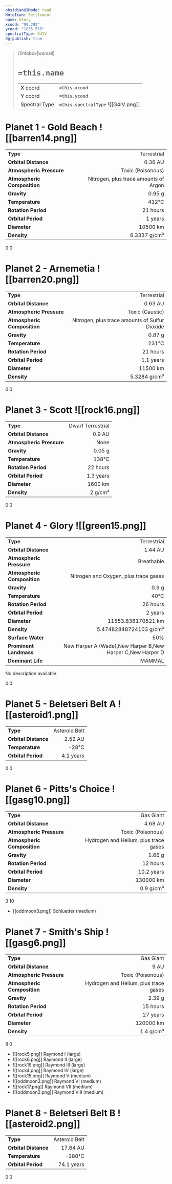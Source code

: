 ```yaml
---
obsidianUIMode: read
NoteIcon: Settlement
name: Glory
xcood: "99.292"
ycood: "1835.555"
spectralType: G4IV
dg-publish: true
---
```

> [!infobox|wsmall]
> # `=this.name`
> | | |
> | - | - |
> | X coord | `=this.xcood` |
> | Y coord| `=this.ycood` |
> | Spectral Type | `=this.spectralType` ![[G4IV.png]] |

# Planet 1 - Gold Beach ![[barren14.png]]
|                             |                           |
| --------------------------- | -------------------------:|
| **Type**                    |             Terrestrial |
| **Orbital Distance**        |   0.36 AU |
| **Atmospheric Pressure**    |       Toxic (Poisonous) |
| **Atmospheric Composition** |      Nitrogen, plus trace amounts of Argon |
| **Gravity**                 |        0.95 g |
| **Temperature**             |    412°C |
| **Rotation Period**         |  21 hours |
| **Orbital Period** | 1 years |
| **Diameter**                |      10500 km | 
| **Density**                 |    6.3337 g/cm³ |



0
0



# Planet 2 - Arnemetia ![[barren20.png]]
|                             |                           |
| --------------------------- | -------------------------:|
| **Type**                    |             Terrestrial |
| **Orbital Distance**        |   0.63 AU |
| **Atmospheric Pressure**    |       Toxic (Caustic) |
| **Atmospheric Composition** |      Nitrogen, plus trace amounts of Sulfur Dioxide |
| **Gravity**                 |        0.87 g |
| **Temperature**             |    231°C |
| **Rotation Period**         |  21 hours |
| **Orbital Period** | 1.1 years |
| **Diameter**                |      11500 km | 
| **Density**                 |    5.3284 g/cm³ |



0
0



# Planet 3 - Scott ![[rock16.png]]
|                             |                           |
| --------------------------- | -------------------------:|
| **Type**                    |             Dwarf Terrestrial |
| **Orbital Distance**        |   0.9 AU |
| **Atmospheric Pressure**    |       None |
| **Gravity**                 |        0.05 g |
| **Temperature**             |    138°C |
| **Rotation Period**         |  22 hours |
| **Orbital Period** | 1.3 years |
| **Diameter**                |      1600 km | 
| **Density**                 |    2 g/cm³ |



0
0



# Planet 4 - Glory ![[green15.png]]
|                             |                           |
| --------------------------- | -------------------------:|
| **Type**                    |             Terrestrial |
| **Orbital Distance**        |   1.44 AU |
| **Atmospheric Pressure**    |       Breathable |
| **Atmospheric Composition** |      Nitrogen and Oxygen, plus trace gases |
| **Gravity**                 |        0.9 g |
| **Temperature**             |    40°C |
| **Rotation Period**         |  26 hours |
| **Orbital Period** | 2 years |
| **Diameter**                |      11553.838170521 km | 
| **Density**                 |    5.47482848724103 g/cm³ |
| **Surface Water**           |           50% | 
| **Prominent Landmass**      |         New Harper A (Wade),New Harper B,New Harper C,New Harper D | 
| **Dominant Life**           |         MAMMAL |

No description available.

0
0



# Planet 5 - Beletseri Belt A ![[asteroid1.png]]
|                             |                           |
| --------------------------- | -------------------------:|
| **Type**                    |             Asteroid Belt |
| **Orbital Distance**        |   2.52 AU |
| **Temperature**             |    -28°C |
| **Orbital Period** | 4.1 years |



0
0



# Planet 6 - Pitts's Choice ![[gasg10.png]]
|                             |                           |
| --------------------------- | -------------------------:|
| **Type**                    |             Gas Giant |
| **Orbital Distance**        |   4.68 AU |
| **Atmospheric Pressure**    |       Toxic (Poisonous) |
| **Atmospheric Composition** |      Hydrogen and Helium, plus trace gases |
| **Gravity**                 |        1.66 g |
| **Rotation Period**         |  12 hours |
| **Orbital Period** | 10.2 years |
| **Diameter**                |      130000 km | 
| **Density**                 |    0.9 g/cm³ |



3
10

- [[oddmoon3.png]] Schluetter (medium)

# Planet 7 - Smith's Ship ![[gasg6.png]]
|                             |                           |
| --------------------------- | -------------------------:|
| **Type**                    |             Gas Giant |
| **Orbital Distance**        |   9 AU |
| **Atmospheric Pressure**    |       Toxic (Poisonous) |
| **Atmospheric Composition** |      Hydrogen and Helium, plus trace gases |
| **Gravity**                 |        2.39 g |
| **Rotation Period**         |  15 hours |
| **Orbital Period** | 27 years |
| **Diameter**                |      120000 km | 
| **Density**                 |    1.4 g/cm³ |



8
0

- ![[rock5.png]] Raymond I (large)
- ![[rock6.png]] Raymond II (large)
- ![[rock16.png]] Raymond III (large)
- ![[rock4.png]] Raymond IV (large)
- ![[rock15.png]] Raymond V (medium)
- ![[oddmoon3.png]] Raymond VI (medium)
- ![[rock17.png]] Raymond VII (medium)
- ![[oddmoon2.png]] Raymond VIII (medium)


# Planet 8 - Beletseri Belt B ![[asteroid2.png]]
|                             |                           |
| --------------------------- | -------------------------:|
| **Type**                    |             Asteroid Belt |
| **Orbital Distance**        |   17.64 AU |
| **Temperature**             |    -180°C |
| **Orbital Period** | 74.1 years |



0
0



